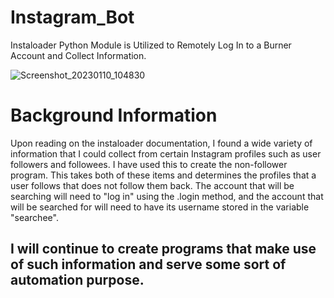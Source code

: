 # Instagram_Bot
Instaloader Python Module is Utilized to Remotely Log In to a Burner Account and Collect Information.

![Screenshot_20230110_104830](https://user-images.githubusercontent.com/120439586/211612693-6e33acfd-7f91-49d0-9b1c-d3769b963a50.png)

# Background Information

Upon reading on the instaloader documentation, I found a wide variety of information that I could collect from certain Instagram profiles such as 
user followers and followees. I have used this to create the non-follower program. This takes both of these items and determines the profiles that
a user follows that does not follow them back. The account that will be searching will need to "log in" using the .login method, and the account that
will be searched for will need to have its username stored in the variable "searchee".

## I will continue to create programs that make use of such information and serve some sort of automation purpose.

